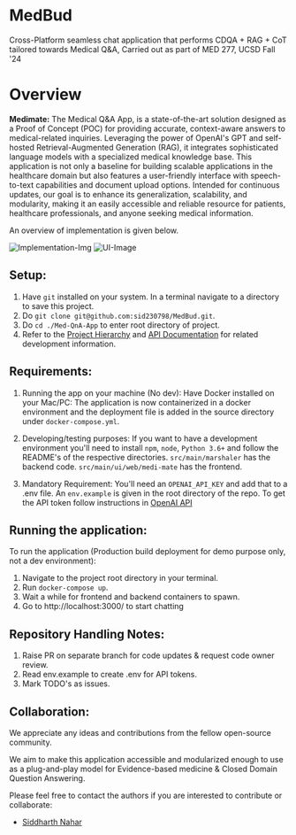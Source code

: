 # MedBud

Cross-Platform seamless chat application that performs CDQA + RAG + CoT tailored towards Medical Q&amp;A, Carried out as part
of MED 277, UCSD Fall '24

# Overview

**Medimate:** The Medical Q&A App, is a state-of-the-art solution designed as a Proof of Concept (POC) for providing accurate, context-aware answers to medical-related inquiries. Leveraging the power of OpenAI's GPT and self-hosted Retrieval-Augmented Generation (RAG), it integrates sophisticated language models with a specialized medical knowledge base. This application is not only a baseline for building scalable applications in the healthcare domain but also features a user-friendly interface with speech-to-text capabilities and document upload options. Intended for continuous updates, our goal is to enhance its generalization, scalability, and modularity, making it an easily accessible and reliable resource for patients, healthcare professionals, and anyone seeking medical information.

An overview of implementation is given below. 

![Implementation-Img](process.png)
![UI-Image](ui-sample.png)
## Setup:

1. Have ``git`` installed on your system. In a terminal navigate to a directory to save this project.
2. Do ``git clone git@github.com:sid230798/MedBud.git``.
3. Do ``cd ./Med-QnA-App`` to enter root directory of project.
4. Refer to the [Project Hierarchy](https://github.com/sid230798/Med-QnA-App/tree/main/docs/ProjectStructure.md) and [API Documentation](https://github.com/sid230798/Med-QnA-App/tree/main/docs/APIDocs.md) for related development information.

## Requirements:

1. Running the app on your machine (No dev): Have Docker installed on your Mac/PC: The application is now containerized
   in a docker environment and the deployment file is added in the source directory under `docker-compose.yml`.

2. Developing/testing purposes: If you want to have a development environment you'll need to
   install ``npm``, ``node``, ``Python 3.6+`` and follow the README's of the respective
   directories. ``src/main/marshaler`` has the backend code. ``src/main/ui/web/medi-mate`` has the frontend.

3. Mandatory Requirement: You'll need an `OPENAI_API_KEY` and add that to a .env file.
   An `env.example` is given in the root directory of the repo. To get the API token follow instructions in [OpenAI API](https://openai.com/blog/openai-api)

## Running the application:

To run the application (Production build deployment for demo purpose only, not a dev environment):

1. Navigate to the project root directory in your terminal.
2. Run ``docker-compose up``.
3. Wait a while for frontend and backend containers to spawn.
4. Go to http://localhost:3000/ to start chatting

## Repository Handling Notes:

1. Raise PR on separate branch for code updates & request code owner review.
2. Read env.example to create .env for API tokens.
3. Mark TODO's as issues.

## Collaboration: 

We appreciate any ideas and contributions from the fellow open-source community. 

We aim to make this application accessible and modularized enough to use as a plug-and-play model for Evidence-based medicine & Closed Domain Question Answering. 

Please feel free to contact the authors if you are interested to contribute or collaborate: 

- [Siddharth Nahar](https://www.github.com/sid230798)
